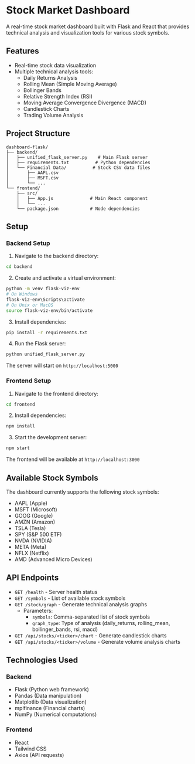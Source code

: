 # Stock Market Dashboard

A real-time stock market dashboard built with Flask and React that provides technical analysis and visualization tools for various stock symbols.

## Features

- Real-time stock data visualization
- Multiple technical analysis tools:
  - Daily Returns Analysis
  - Rolling Mean (Simple Moving Average)
  - Bollinger Bands
  - Relative Strength Index (RSI)
  - Moving Average Convergence Divergence (MACD)
  - Candlestick Charts
  - Trading Volume Analysis

## Project Structure

```
dashboard-flask/
├── backend/
│   ├── unified_flask_server.py    # Main Flask server
│   ├── requirements.txt          # Python dependencies
│   └── Financial Data/          # Stock CSV data files
│       ├── AAPL.csv
│       ├── MSFT.csv
│       └── ...
└── frontend/
    ├── src/
    │   ├── App.js              # Main React component
    │   └── ...
    └── package.json            # Node dependencies
```

## Setup

### Backend Setup

1. Navigate to the backend directory:
```bash
cd backend
```

2. Create and activate a virtual environment:
```bash
python -m venv flask-viz-env
# On Windows
flask-viz-env\Scripts\activate
# On Unix or MacOS
source flask-viz-env/bin/activate
```

3. Install dependencies:
```bash
pip install -r requirements.txt
```

4. Run the Flask server:
```bash
python unified_flask_server.py
```

The server will start on `http://localhost:5000`

### Frontend Setup

1. Navigate to the frontend directory:
```bash
cd frontend
```

2. Install dependencies:
```bash
npm install
```

3. Start the development server:
```bash
npm start
```

The frontend will be available at `http://localhost:3000`

## Available Stock Symbols

The dashboard currently supports the following stock symbols:
- AAPL (Apple)
- MSFT (Microsoft)
- GOOG (Google)
- AMZN (Amazon)
- TSLA (Tesla)
- SPY (S&P 500 ETF)
- NVDA (NVIDIA)
- META (Meta)
- NFLX (Netflix)
- AMD (Advanced Micro Devices)

## API Endpoints

- `GET /health` - Server health status
- `GET /symbols` - List of available stock symbols
- `GET /stock/graph` - Generate technical analysis graphs
  - Parameters:
    - `symbols`: Comma-separated list of stock symbols
    - `graph_type`: Type of analysis (daily_returns, rolling_mean, bollinger_bands, rsi, macd)
- `GET /api/stocks/<ticker>/chart` - Generate candlestick charts
- `GET /api/stocks/<ticker>/volume` - Generate volume analysis charts

## Technologies Used

### Backend
- Flask (Python web framework)
- Pandas (Data manipulation)
- Matplotlib (Data visualization)
- mplfinance (Financial charts)
- NumPy (Numerical computations)

### Frontend
- React
- Tailwind CSS
- Axios (API requests)

